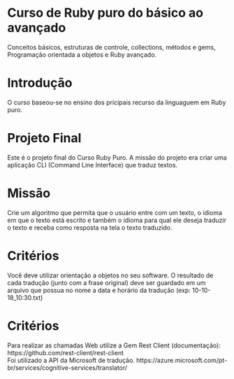 <h1>Curso de Ruby puro do básico ao avançado</h1>

Conceitos básicos, estruturas de controle, collections, métodos e gems, Programação orientada a objetos e Ruby avançado.
<h1>Introdução</h1>
O curso baseou-se no ensino dos pricipais recurso da linguaguem em Ruby puro.

<h1>Projeto Final</h1>
Este é o projeto final do Curso Ruby Puro. A missão do projeto era criar uma aplicação CLI (Command Line Interface) que traduz textos.

<h1>Missão</h1>
Crie um algoritmo que permita que o usuário entre com um texto, o idioma em que o texto está escrito e também o idioma para qual ele deseja traduzir o texto e receba como resposta na tela o texto traduzido.

<h1>Critérios</h1>
Você deve utilizar orientação a objetos no seu software. O resultado de cada tradução (junto com a frase original) deve ser guardado em um arquivo que possua no nome a data e horário da tradução (exp: 10-10-18_10:30.txt)

<h1>Critérios</h1>
Para realizar as chamadas Web utilize a Gem Rest Client (documentação): https://github.com/rest-client/rest-client <br>
Foi utilizado a API da Microsoft de tradução. https://azure.microsoft.com/pt-br/services/cognitive-services/translator/
